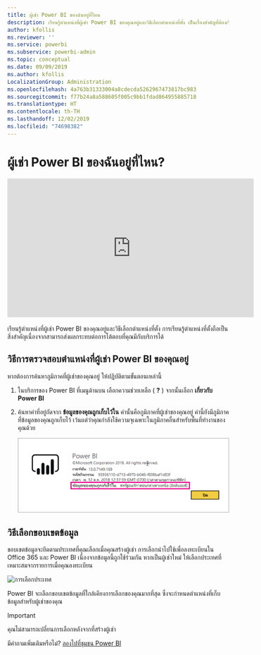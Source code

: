 ```yaml
---
title: ผู้เช่า Power BI ของฉันอยู่ที่ไหน
description: เรียนรู้ตำแหน่งที่ผู้เช่า Power BI ของคุณอยู่และวิธีเลือกตำแหน่งที่ตั้ง เป็นเรื่องสำคัญที่ต้องเรียนรู้เพราะอาจส่งผลกระทบต่อการโต้ตอบที่คุณมีกับบริการ
author: kfollis
ms.reviewer: ''
ms.service: powerbi
ms.subservice: powerbi-admin
ms.topic: conceptual
ms.date: 09/09/2019
ms.author: kfollis
LocalizationGroup: Administration
ms.openlocfilehash: 4a763b31333004a8cdecda5262967473817bc983
ms.sourcegitcommit: f77b24a8a588605f005c9bb1fdad864955885718
ms.translationtype: HT
ms.contentlocale: th-TH
ms.lasthandoff: 12/02/2019
ms.locfileid: "74698382"
---
```

# <a name="where-is-my-power-bi-tenant-located"></a>ผู้เช่า Power BI ของฉันอยู่ที่ไหน?

<iframe width="560" height="315" src="https://www.youtube.com/embed/0fOxaHJPvdM?showinfo=0" frameborder="0" allowfullscreen></iframe>

เรียนรู้ตำแหน่งที่ผู้เช่า Power BI ของคุณอยู่และวิธีเลือกตำแหน่งที่ตั้ง การเรียนรู้ตำแหน่งที่ตั้งถือเป็นสิ่งสำคัญเนื่องจากสามารถส่งผลกระทบต่อการโต้ตอบที่คุณมีกับบริการได้

## <a name="how-to-determine-where-your-power-bi-tenant-is-located"></a>วิธีการตรวจสอบตำแหน่งที่ผู้เช่า Power BI ของคุณอยู่

หากต้องการค้นหาภูมิภาคที่ผู้เช่าของคุณอยู่ ให้ปฏิบัติตามขั้นตอนเหล่านี้

1. ในบริการของ Power BI ที่เมนูด้านบน เลือกความช่วยเหลือ ( **?** ) จากนั้นเลือก **เกี่ยวกับ Power BI**

1. ค้นหาค่าที่อยู่ถัดจาก **ข้อมูลของคุณถูกเก็บไว้ใน** ค่านั้นคือภูมิภาคที่ผู้เช่าของคุณอยู่ ค่านี้ยังมีภูมิภาคที่ข้อมูลของคุณถูกเก็บไว้ เว้นแต่ว่าคุณกำลังใช้ความจุเฉพาะในภูมิภาคอื่นสำหรับพื้นที่ทำงานของคุณด้วย

    ![ขอบเขตข้อมูล](media/service-admin-where-is-my-tenant-located/power-bi-data-region.png)

## <a name="how-the-data-region-is-selected"></a>วิธีเลือกขอบเขตข้อมูล

ขอบเขตข้อมูลจะยึดตามประเทศที่คุณเลือกเมื่อคุณสร้างผู้เช่า การเลือกนำไปใช้เพื่อลงทะเบียนใน Office 365 และ Power BI เนื่องจากข้อมูลนี้ถูกใช้ร่วมกัน หากเป็นผู้เช่าใหม่ ให้เลือกประเทศที่เหมาะสมจากรายการเมื่อคุณลงทะเบียน

![การเลือกประเทศ](media/service-admin-where-is-my-tenant-located/sign-up-country-selection.png)

Power BI จะเลือกขอบเขตข้อมูลที่ใกล้เคียงการเลือกของคุณมากที่สุด ซึ่งจะกำหนดตำแหน่งที่เก็บข้อมูลสำหรับผู้เช่าของคุณ

> [!IMPORTANT]
> คุณไม่สามารถเปลี่ยนการเลือกหลังจากที่สร้างผู้เช่า

มีคำถามเพิ่มเติมหรือไม่? [ลองไปที่ชุมชน Power BI](https://community.powerbi.com/)

